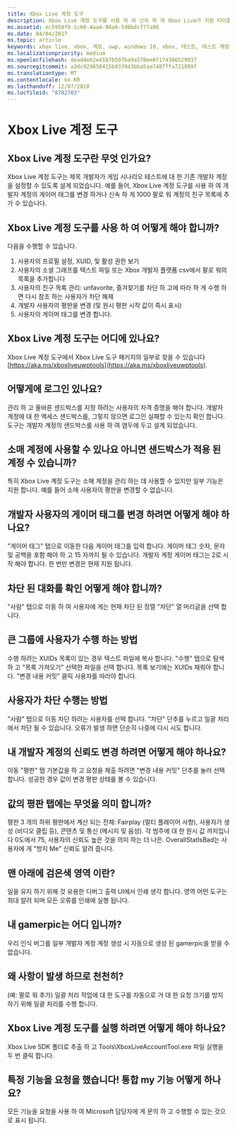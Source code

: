 ```yaml
---
title: Xbox Live 계정 도구
description: Xbox Live 계정 도구를 사용 하 여 신속 하 게 Xbox Live가 지원 타이틀을 테스트 하기 위한 테스트 계정을 만들 방법을 알아봅니다.
ms.assetid: ec5959f9-1c60-4aa4-94a6-5d8bdcf77a96
ms.date: 04/04/2017
ms.topic: article
keywords: xbox live, xbox, 게임, uwp, windows 10, xbox, 테스트, 테스트 계정
ms.localizationpriority: medium
ms.openlocfilehash: dead4e62e41b7b597ba9a578ee8f174386529937
ms.sourcegitcommit: a3dc929858415b933943bba5aa7487ffa721899f
ms.translationtype: MT
ms.contentlocale: ko-KR
ms.lasthandoff: 12/07/2018
ms.locfileid: "8782703"
---
```

# <a name="xbox-live-account-tool"></a>Xbox Live 계정 도구

## <a name="what-is-xbox-live-account-tool"></a>Xbox Live 계정 도구란 무엇 인가요?
Xbox Live 계정 도구는 제목 개발자가 게임 시나리오 테스트에 대 한 기존 개발자 계정을 설정할 수 있도록 설계 되었습니다. 예를 들어, Xbox Live 계정 도구를 사용 하 여 개발자 계정의 게이머 태그를 변경 하거나 신속 하 게 1000 팔로 워 계정의 친구 목록에 추가 수 있습니다.

## <a name="what-can-i-do-with-xbox-live-account-tool"></a>Xbox Live 계정 도구를 사용 하 여 어떻게 해야 합니까?
다음을 수행할 수 있습니다.
  1. 사용자의 프로필 설정, XUID, 및 활성 권한 보기
  2. 사용자의 소셜 그래프를 텍스트 파일 또는 Xbox 개발자 플랫폼 csv에서 팔로 워의 목록을 추가합니다
  3. 사용자의 친구 목록 관리: unfavorite, 즐겨찾기를 차단 하 고에 따라 하 게 수행 하면 다시 참조 하는 사용자가 차단 해제
  4. 개발자 사용자의 평판을 변경 (및 원시 평판 시작 값이 즉시 표시)
  5. 사용자의 게이머 태그를 변경 합니다.

## <a name="where-can-i-find-xbox-live-account-tool"></a>Xbox Live 계정 도구는 어디에 있나요?
Xbox Live 계정 도구에서 Xbox Live 도구 패키지의 일부로 찾을 수 있습니다 [https://aka.ms/xboxliveuwptools](https://aka.ms/xboxliveuwptools).

## <a name="how-do-i-log-in"></a>어떻게에 로그인 있나요?
관리 하 고 올바른 샌드박스를 지정 하려는 사용자의 자격 증명을 해야 합니다. 개발자 계정에 대 한 액세스 샌드박스를, 그렇지 않으면 로그인 실패할 수 있는지 확인 합니다. 도구는 개발자 계정의 샌드박스를 사용 하 여 염두에 두고 설계 되었습니다.

## <a name="can-i-use-a-retail-account-or-does-it-have-to-be-a-sandboxed-account"></a>소매 계정에 사용할 수 있나요 아니면 샌드박스가 적용 된 계정 수 있습니까?
특히 Xbox Live 계정 도구는 소매 계정을 관리 하는 데 사용할 수 있지만 일부 기능은 지원 합니다. 예를 들어 소매 사용자의 평판을 변경할 수 없습니다.

## <a name="how-do-i-change-a-dev-users-gamertag"></a>개발자 사용자의 게이머 태그를 변경 하려면 어떻게 해야 하나요?
"게이머 태그" 탭으로 이동한 다음 게이머 태그를 입력 합니다. 게이머 태그 숫자, 문자 및 공백을 포함 해야 하 고 15 자까지 될 수 있습니다. 개발자 계정 게이머 태그는 2로 시작 해야 합니다. 한 번만 변경은 현재 지원 됩니다.

## <a name="how-do-i-see-my-block-list"></a>차단 된 대화를 확인 어떻게 해야 합니까?
"사람" 탭으로 이동 하 여 사용자에 게는 현재 차단 된 정렬 "차단" 열 머리글을 선택 합니다.

## <a name="how-do-i-follow-a-large-group-of-users"></a>큰 그룹에 사용자가 수행 하는 방법
수행 하려는 XUIDs 목록이 있는 경우 텍스트 파일에 복사 합니다. "수행" 탭으로 탐색 하 고 "목록 가져오기" 선택한 파일을 선택 합니다. 목록 보기에는 XUIDs 채워야 합니다. "변경 내용 커밋" 클릭 사용자를 따라야 합니다.

## <a name="how-do-i-block-someone"></a>사용자가 차단 수행는 방법
"사람" 탭으로 이동 차단 하려는 사용자를 선택 합니다. "차단" 단추를 누르고 일괄 처리에서 차단 될 수 있습니다. 오류가 발생 하면 단순히 나중에 다시 시도 합니다.

## <a name="how-do-i-change-my-dev-accounts-repuation"></a>내 개발자 계정의 신뢰도 변경 하려면 어떻게 해야 하나요?
이동 "평판" 탭 기본값을 하 고 요청을 제출 하려면 "변경 내용 커밋" 단추를 눌러 선택 합니다. 성공한 경우 값이 변경 평판 상태를 볼 수 있습니다.

## <a name="what-do-the-values-in-the-reputation-tab-mean"></a>값의 평판 탭에는 무엇을 의미 합니까?
평판 3 개의 하위 평판에서 계산 되는 전체: Fairplay (멀티 플레이어 사항), 사용자가 생성 (비디오 클립 등), 콘텐츠 및 통신 (메시지 및 음성). 각 범주에 대 한 원시 값 까지입니다 0도에서 75, 사용자의 신뢰도 높은 것을 의미 하는 더 나은. OverallStatIsBad는 사용자에 게 "방지 Me" 신뢰도 알려 줍니다.

## <a name="whats-the-black-area-at-the-bottom"></a>맨 아래에 검은색 영역 이란?
일을 유지 하기 위해 것 유용한 디버그 출력 UI에서 인쇄 생각 합니다. 영역 어떤 도구는 최대 알려 되며 모든 오류를 인쇄에 실행 됩니다.

## <a name="wheres-my-gamerpic"></a>내 gamerpic는 어디 입니까?
우리 인식 버그를 일부 개발자 계정 계정 생성 시 자동으로 생성 된 gamerpic을 받을 수 없습니다.

## <a name="why-are-things-happening-so-slowly"></a>왜 사항이 발생 하므로 천천히?
(예: 팔로 워 추가) 일괄 처리 작업에 대 한 도구를 자동으로 거 대 한 요청 크기를 방지 하기 위해 일괄 처리를 수행 합니다.

## <a name="how-do-i-run-xbox-live-account-tool"></a>Xbox Live 계정 도구를 실행 하려면 어떻게 해야 하나요?
Xbox Live SDK 폴더로 추출 하 고 Tools\XboxLiveAccountTool.exe 파일 실행을 두 번 클릭 합니다.

## <a name="i-have-a-feature-request-how-do-i-get-my-feature-incorporated"></a>특정 기능을 요청을 했습니다! 통합 my 기능 어떻게 하나요?
모든 기능을 요청을 사용 하 여 Microsoft 담당자에 게 문의 하 고 수행할 수 있는 것으로 표시 됩니다.
